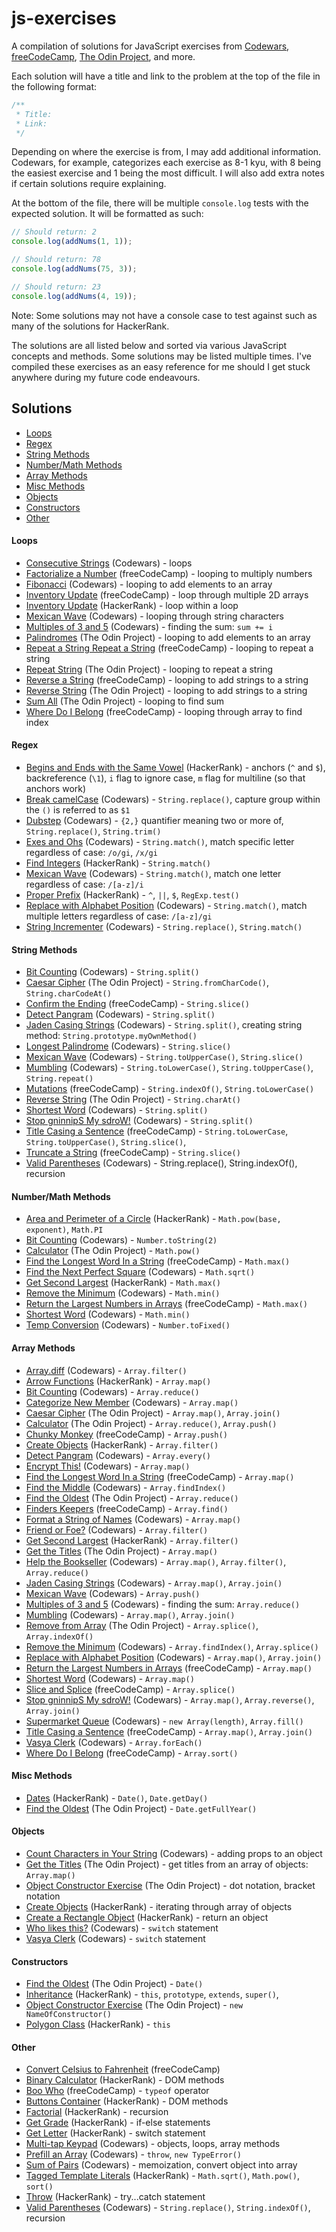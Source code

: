 # js-exercises

A compilation of solutions for JavaScript exercises from [Codewars](https://codewars.com), [freeCodeCamp](https://freecodecamp.com), [The Odin Project](https://theodinproject.com), and more.

Each solution will have a title and link to the problem at the top of the file in the following format:

```javascript
/**
 * Title:
 * Link:
 */
```

Depending on where the exercise is from, I may add additional information. Codewars, for example, categorizes each exercise as 8-1 kyu, with 8 being the easiest exercise and 1 being the most difficult. I will also add extra notes if certain solutions require explaining.

At the bottom of the file, there will be multiple `console.log` tests with the expected solution. It will be formatted as such:

```javascript
// Should return: 2
console.log(addNums(1, 1));

// Should return: 78
console.log(addNums(75, 3));

// Should return: 23
console.log(addNums(4, 19));
```

Note: Some solutions may not have a console case to test against such as many of the solutions for HackerRank.

The solutions are all listed below and sorted via various JavaScript concepts and methods. Some solutions may be listed multiple times. I've compiled these exercises as an easy reference for me should I get stuck anywhere during my future code endeavours.

## Solutions

- [Loops](#loops)
- [Regex](#regex)
- [String Methods](#string-methods)
- [Number/Math Methods](#numbermath-methods)
- [Array Methods](#array-methods)
- [Misc Methods](misc-methods)
- [Objects](#objects)
- [Constructors](#constructors)
- [Other](#other)

#### Loops

- [Consecutive Strings](https://github.com/louvang/js-exercises/blob/main/codewars/consecutive-strings.js) (Codewars) - loops
- [Factorialize a Number](https://github.com/louvang/js-exercises/blob/main/freecodecamp/factorialize-a-number.js) (freeCodeCamp) - looping to multiply numbers
- [Fibonacci](https://github.com/louvang/js-exercises/blob/main/the-odin-project/fibonacci.js) (Codewars) - looping to add elements to an array
- [Inventory Update](https://github.com/louvang/js-exercises/blob/main/freecodecamp/inventory-update.js) (freeCodeCamp) - loop through multiple 2D arrays
- [Inventory Update](https://github.com/louvang/js-exercises/blob/main/hackerrank/loops.js) (HackerRank) - loop within a loop
- [Mexican Wave](https://github.com/louvang/js-exercises/blob/main/codewars/mexican-wave.js) (Codewars) - looping through string characters
- [Multiples of 3 and 5](https://github.com/louvang/js-exercises/blob/main/codewars/multiples-of-3-or-5.js) (Codewars) - finding the sum: `sum += i`
- [Palindromes](https://github.com/louvang/js-exercises/blob/main/the-odin-project/palindromes.js) (The Odin Project) - looping to add elements to an array
- [Repeat a String Repeat a String](https://github.com/louvang/js-exercises/blob/main/freecodecamp/repeat-string.js) (freeCodeCamp) - looping to repeat a string
- [Repeat String](https://github.com/louvang/js-exercises/blob/main/the-odin-project/repeat-string.js) (The Odin Project) - looping to repeat a string
- [Reverse a String](https://github.com/louvang/js-exercises/blob/main/freecodecamp/reverse-a-string.js) (freeCodeCamp) - looping to add strings to a string
- [Reverse String](https://github.com/louvang/js-exercises/blob/main/the-odin-project/reverse-string.js) (The Odin Project) - looping to add strings to a string
- [Sum All](https://github.com/louvang/js-exercises/blob/main/the-odin-project/sum-all.js) (The Odin Project) - looping to find sum
- [Where Do I Belong](https://github.com/louvang/js-exercises/blob/main/freecodecamp/where-do-i-belong.js) (freeCodeCamp) - looping through array to find index

#### Regex

- [Begins and Ends with the Same Vowel](https://github.com/louvang/js-exercises/blob/main/hackerrank/regexp-1.js) (HackerRank) - anchors (`^` and `$`), backreference (`\1`), `i` flag to ignore case, `m` flag for multiline (so that anchors work)
- [Break camelCase](https://github.com/louvang/js-exercises/blob/main/codewars/break-camelCase.js) (Codewars) - `String.replace()`, capture group within the `()` is referred to as `$1`
- [Dubstep](https://github.com/louvang/js-exercises/blob/main/codewars/dubstep.js) (Codewars) - `{2,}` quantifier meaning two or more of, `String.replace()`, `String.trim()`
- [Exes and Ohs](https://github.com/louvang/js-exercises/blob/main/codewars/exes-and-ohs.js) (Codewars) - `String.match()`, match specific letter regardless of case: `/o/gi`, `/x/gi`
- [Find Integers](https://github.com/louvang/js-exercises/blob/main/hackerrank/regexp-3.js) (HackerRank) - `String.match()`
- [Mexican Wave](https://github.com/louvang/js-exercises/blob/main/codewars/mexican-wave.js) (Codewars) - `String.match()`, match one letter regardless of case: `/[a-z]/i`
- [Proper Prefix](https://github.com/louvang/js-exercises/blob/main/hackerrank/regexp-2.js) (HackerRank) - `^`, `||`, `$`, `RegExp.test()`
- [Replace with Alphabet Position](https://github.com/louvang/js-exercises/blob/main/codewars/replace-with-alphabet-position.js) (Codewars) - `String.match()`, match multiple letters regardless of case: `/[a-z]/gi`
- [String Incrementer](https://github.com/louvang/js-exercises/blob/main/codewars/string-incrementer.js) (Codewars) - `String.replace()`, `String.match()`

#### String Methods

- [Bit Counting](https://github.com/louvang/js-exercises/blob/main/codewars/bit-counting.js) (Codewars) - `String.split()`
- [Caesar Cipher](https://github.com/louvang/js-exercises/blob/main/the-odin-project/caesar-cipher.js) (The Odin Project) - `String.fromCharCode()`, `String.charCodeAt()`
- [Confirm the Ending](https://github.com/louvang/js-exercises/blob/main/freecodecamp/confirm-the-ending.js) (freeCodeCamp) - `String.slice()`
- [Detect Pangram](https://github.com/louvang/js-exercises/blob/main/codewars/detect-pangram.js) (Codewars) - `String.split()`
- [Jaden Casing Strings](https://github.com/louvang/js-exercises/blob/main/codewars/jaden-case.js) (Codewars) - `String.split()`, creating string method: `String.prototype.myOwnMethod()`
- [Longest Palindrome](https://github.com/louvang/js-exercises/blob/main/codewars/longest-palindrome.js) (Codewars) - `String.slice()`
- [Mexican Wave](https://github.com/louvang/js-exercises/blob/main/codewars/mexican-wave.js) (Codewars) - `String.toUpperCase()`, `String.slice()`
- [Mumbling](https://github.com/louvang/js-exercises/blob/main/codewars/mumbling.js) (Codewars) - `String.toLowerCase()`, `String.toUpperCase()`, `String.repeat()`
- [Mutations](https://github.com/louvang/js-exercises/blob/main/freecodecamp/mutations.js) (freeCodeCamp) - `String.indexOf()`, `String.toLowerCase()`
- [Reverse String](https://github.com/louvang/js-exercises/blob/main/the-odin-project/reverse-string.js) (The Odin Project) - `String.charAt()`
- [Shortest Word](https://github.com/louvang/js-exercises/blob/main/codewars/shortest-word.js) (Codewars) - `String.split()`
- [Stop gninnipS My sdroW!](https://github.com/louvang/js-exercises/blob/main/codewars/stop-spinning-my-words.js) (Codewars) - `String.split()`
- [Title Casing a Sentence](https://github.com/louvang/js-exercises/blob/main/freecodecamp/title-casing.js) (freeCodeCamp) - `String.toLowerCase`, `String.toUpperCase()`, `String.slice()`,
- [Truncate a String](https://github.com/louvang/js-exercises/blob/main/freecodecamp/truncate-a-string.js) (freeCodeCamp) - `String.slice()`
- [Valid Parentheses](https://github.com/louvang/js-exercises/blob/main/codewars/valid-parentheses.js) (Codewars) - String.replace(), String.indexOf(), recursion

#### Number/Math Methods

- [Area and Perimeter of a Circle](https://github.com/louvang/js-exercises/blob/main/hackerrank/ap-circle.js) (HackerRank) - `Math.pow(base, exponent)`, `Math.PI`
- [Bit Counting](https://github.com/louvang/js-exercises/blob/main/codewars/bit-counting.js) (Codewars) - `Number.toString(2)`
- [Calculator](https://github.com/louvang/js-exercises/blob/main/the-odin-project/calculator.js) (The Odin Project) - `Math.pow()`
- [Find the Longest Word In a String](https://github.com/louvang/js-exercises/blob/main/freecodecamp/longest-word.js) (freeCodeCamp) - `Math.max()`
- [Find the Next Perfect Square](https://github.com/louvang/js-exercises/blob/main/codewars/find-the-next-perfect-square.js) (Codewars) - `Math.sqrt()`
- [Get Second Largest](https://github.com/louvang/js-exercises/blob/main/hackerrank/second-largest.js) (HackerRank) - `Math.max()`
- [Remove the Minimum](https://github.com/louvang/js-exercises/blob/main/codewars/remove-the-minimum.js) (Codewars) - `Math.min()`
- [Return the Largest Numbers in Arrays](https://github.com/louvang/js-exercises/blob/main/freecodecamp/largest-numbers.js) (freeCodeCamp) - `Math.max()`
- [Shortest Word](https://github.com/louvang/js-exercises/blob/main/codewars/shortest-word.js) (Codewars) - `Math.min()`
- [Temp Conversion](https://github.com/louvang/js-exercises/blob/main/the-odin-project/temp-conversion.js) (Codewars) - `Number.toFixed()`

#### Array Methods

- [Array.diff](https://github.com/louvang/js-exercises/blob/main/codewars/array-diff.js) (Codewars) - `Array.filter()`
- [Arrow Functions](https://github.com/louvang/js-exercises/blob/main/hackerrank/arrow-functions.js) (HackerRank) - `Array.map()`
- [Bit Counting](https://github.com/louvang/js-exercises/blob/main/codewars/bit-counting.js) (Codewars) - `Array.reduce()`
- [Categorize New Member](https://github.com/louvang/js-exercises/blob/main/codewars/categorize-new-member.js) (Codewars) - `Array.map()`
- [Caesar Cipher](https://github.com/louvang/js-exercises/blob/main/the-odin-project/caesar-cipher.js) (The Odin Project) - `Array.map()`, `Array.join()`
- [Calculator](https://github.com/louvang/js-exercises/blob/main/the-odin-project/calculator.js) (The Odin Project) - `Array.reduce()`, `Array.push()`
- [Chunky Monkey](https://github.com/louvang/js-exercises/blob/main/freecodecamp/chunky-monkey.js) (freeCodeCamp) - `Array.push()`
- [Create Objects](https://github.com/louvang/js-exercises/blob/main/hackerrank/count-objects.js) (HackerRank) - `Array.filter()`
- [Detect Pangram](https://github.com/louvang/js-exercises/blob/main/codewars/detect-pangram.js) (Codewars) - `Array.every()`
- [Encrypt This!](https://github.com/louvang/js-exercises/blob/main/codewars/encrypt-this.js) (Codewars) - `Array.map()`
- [Find the Longest Word In a String](https://github.com/louvang/js-exercises/blob/main/freecodecamp/longest-word.js) (freeCodeCamp) - `Array.map()`
- [Find the Middle](https://github.com/louvang/js-exercises/blob/main/codewars/find-the-middle.js) (Codewars) - `Array.findIndex()`
- [Find the Oldest](https://github.com/louvang/js-exercises/blob/main/the-odin-project/find-the-oldest.js) (The Odin Project) - `Array.reduce()`
- [Finders Keepers](https://github.com/louvang/js-exercises/blob/main/freecodecamp/finders-keepers.js) (freeCodeCamp) - `Array.find()`
- [Format a String of Names](https://github.com/louvang/js-exercises/blob/main/codewars/format-string-of-names.js) (Codewars) - `Array.map()`
- [Friend or Foe?](https://github.com/louvang/js-exercises/blob/main/codewars/friend-or-foe.js) (Codewars) - `Array.filter()`
- [Get Second Largest](https://github.com/louvang/js-exercises/blob/main/hackerrank/second-largest.js) (HackerRank) - `Array.filter()`
- [Get the Titles](https://github.com/louvang/js-exercises/blob/main/the-odin-project/get-the-titles.js) (The Odin Project) - `Array.map()`
- [Help the Bookseller](https://github.com/louvang/js-exercises/blob/main/codewars/help-the-bookseller.js) (Codewars) - `Array.map()`, `Array.filter()`, `Array.reduce()`
- [Jaden Casing Strings](https://github.com/louvang/js-exercises/blob/main/codewars/jaden-case.js) (Codewars) - `Array.map()`, `Array.join()`
- [Mexican Wave](https://github.com/louvang/js-exercises/blob/main/codewars/mexican-wave.js) (Codewars) - `Array.push()`
- [Multiples of 3 and 5](https://github.com/louvang/js-exercises/blob/main/codewars/multiples-of-3-or-5.js) (Codewars) - finding the sum: `Array.reduce()`
- [Mumbling](https://github.com/louvang/js-exercises/blob/main/codewars/mumbling.js) (Codewars) - `Array.map()`, `Array.join()`
- [Remove from Array](https://github.com/louvang/js-exercises/blob/main/the-odin-project/remove-from-array.js) (The Odin Project) - `Array.splice()`, `Array.indexOf()`
- [Remove the Minimum](https://github.com/louvang/js-exercises/blob/main/codewars/remove-the-minimum.js) (Codewars) - `Array.findIndex()`, `Array.splice()`
- [Replace with Alphabet Position](https://github.com/louvang/js-exercises/blob/main/codewars/replace-with-alphabet-position.js) (Codewars) - `Array.map()`, `Array.join()`
- [Return the Largest Numbers in Arrays](https://github.com/louvang/js-exercises/blob/main/freecodecamp/largest-numbers.js) (freeCodeCamp) - `Array.map()`
- [Shortest Word](https://github.com/louvang/js-exercises/blob/main/codewars/shortest-word.js) (Codewars) - `Array.map()`
- [Slice and Splice](https://github.com/louvang/js-exercises/blob/main/freecodecamp/slice-and-splice.js) (freeCodeCamp) - `Array.splice()`
- [Stop gninnipS My sdroW!](https://github.com/louvang/js-exercises/blob/main/codewars/stop-spinning-my-words.js) (Codewars) - `Array.map()`, `Array.reverse()`, `Array.join()`
- [Supermarket Queue](https://github.com/louvang/js-exercises/blob/main/codewars/supermarket-queue.js) (Codewars) - `new Array(length)`, `Array.fill()`
- [Title Casing a Sentence](https://github.com/louvang/js-exercises/blob/main/freecodecamp/title-casing.js) (freeCodeCamp) - `Array.map()`, `Array.join()`
- [Vasya Clerk](https://github.com/louvang/js-exercises/blob/main/codewars/vasya-clerk.js) (Codewars) - `Array.forEach()`
- [Where Do I Belong](https://github.com/louvang/js-exercises/blob/main/freecodecamp/where-do-i-belong.js) (freeCodeCamp) - `Array.sort()`

#### Misc Methods

- [Dates](https://github.com/louvang/js-exercises/blob/main/hackerrank/date.js) (HackerRank) - `Date()`, `Date.getDay()`
- [Find the Oldest](https://github.com/louvang/js-exercises/blob/main/the-odin-project/find-the-oldest.js) (The Odin Project) - `Date.getFullYear()`

#### Objects

- [Count Characters in Your String](https://github.com/louvang/js-exercises/blob/main/codewars/count-chars.js) (Codewars) - adding props to an object
- [Get the Titles](https://github.com/louvang/js-exercises/blob/main/the-odin-project/get-the-titles.js) (The Odin Project) - get titles from an array of objects: `Array.map()`
- [Object Constructor Exercise](https://github.com/louvang/js-exercises/blob/main/the-odin-project/object-constructor.js) (The Odin Project) - dot notation, bracket notation
- [Create Objects](https://github.com/louvang/js-exercises/blob/main/hackerrank/count-objects.js) (HackerRank) - iterating through array of objects
- [Create a Rectangle Object](https://github.com/louvang/js-exercises/blob/main/hackerrank/rectangle-object.js) (HackerRank) - return an object
- [Who likes this?](https://github.com/louvang/js-exercises/blob/main/codewars/who-likes-this.js) (Codewars) - `switch` statement
- [Vasya Clerk](https://github.com/louvang/js-exercises/blob/main/codewars/vasya-clerk.js) (Codewars) - `switch` statement

#### Constructors

- [Find the Oldest](https://github.com/louvang/js-exercises/blob/main/the-odin-project/find-the-oldest.js) (The Odin Project) - `Date()`
- [Inheritance](https://github.com/louvang/js-exercises/blob/main/hackerrank/inheritance.js) (HackerRank) - `this`, `prototype`, `extends`, `super()`,
- [Object Constructor Exercise](https://github.com/louvang/js-exercises/blob/main/the-odin-project/object-constructor.js) (The Odin Project) - `new NameOfConstructor()`
- [Polygon Class](https://github.com/louvang/js-exercises/blob/main/hackerrank/polygon-class.js) (HackerRank) - `this`

#### Other

- [Convert Celsius to Fahrenheit](https://github.com/louvang/js-exercises/blob/main/freecodecamp/convert-ctof.js) (freeCodeCamp)
- [Binary Calculator](https://github.com/louvang/js-exercises/blob/main/hackerrank/binary-calc.js) (HackerRank) - DOM methods
- [Boo Who](https://github.com/louvang/js-exercises/blob/main/freecodecamp/boo-who.js) (freeCodeCamp) - `typeof` operator
- [Buttons Container](https://github.com/louvang/js-exercises/blob/main/hackerrank/buttons-container.js) (HackerRank) - DOM methods
- [Factorial](https://github.com/louvang/js-exercises/blob/main/hackerrank/factorial.js) (HackerRank) - recursion
- [Get Grade](https://github.com/louvang/js-exercises/blob/main/hackerrank/get-grade.js) (HackerRank) - if-else statements
- [Get Letter](https://github.com/louvang/js-exercises/blob/main/hackerrank/get-letter.js) (HackerRank) - switch statement
- [Multi-tap Keypad](https://github.com/louvang/js-exercises/blob/main/codewars/vasya-clerk.js) (Codewars) - objects, loops, array methods
- [Prefill an Array](https://github.com/louvang/js-exercises/blob/main/codewars/prefill-an-array.js) (Codewars) - `throw`, `new TypeError()`
- [Sum of Pairs](https://github.com/louvang/js-exercises/blob/main/codewars/sum-of-pairs.js) (Codewars) - memoization, convert object into array
- [Tagged Template Literals](https://github.com/louvang/js-exercises/blob/main/hackerrank/tagged-template-literals.js) (HackerRank) - `Math.sqrt()`, `Math.pow()`, `sort()`
- [Throw](https://github.com/louvang/js-exercises/blob/main/hackerrank/throw.js) (HackerRank) - try...catch statement
- [Valid Parentheses](https://github.com/louvang/js-exercises/blob/main/codewars/valid-parentheses.js) (Codewars) - `String.replace()`, `String.indexOf()`, recursion
